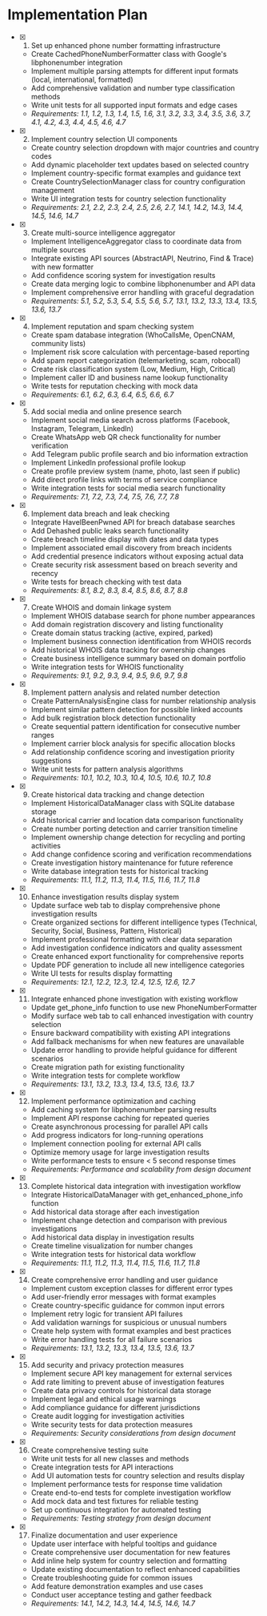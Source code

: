 # Implementation Plan

- [x] 1. Set up enhanced phone number formatting infrastructure
  - Create CachedPhoneNumberFormatter class with Google's libphonenumber integration
  - Implement multiple parsing attempts for different input formats (local, international, formatted)
  - Add comprehensive validation and number type classification methods
  - Write unit tests for all supported input formats and edge cases
  - _Requirements: 1.1, 1.2, 1.3, 1.4, 1.5, 1.6, 3.1, 3.2, 3.3, 3.4, 3.5, 3.6, 3.7, 4.1, 4.2, 4.3, 4.4, 4.5, 4.6, 4.7_

- [x] 2. Implement country selection UI components
  - Create country selection dropdown with major countries and country codes
  - Add dynamic placeholder text updates based on selected country
  - Implement country-specific format examples and guidance text
  - Create CountrySelectionManager class for country configuration management
  - Write UI integration tests for country selection functionality
  - _Requirements: 2.1, 2.2, 2.3, 2.4, 2.5, 2.6, 2.7, 14.1, 14.2, 14.3, 14.4, 14.5, 14.6, 14.7_

- [x] 3. Create multi-source intelligence aggregator
  - Implement IntelligenceAggregator class to coordinate data from multiple sources
  - Integrate existing API sources (AbstractAPI, Neutrino, Find & Trace) with new formatter
  - Add confidence scoring system for investigation results
  - Create data merging logic to combine libphonenumber and API data
  - Implement comprehensive error handling with graceful degradation
  - _Requirements: 5.1, 5.2, 5.3, 5.4, 5.5, 5.6, 5.7, 13.1, 13.2, 13.3, 13.4, 13.5, 13.6, 13.7_

- [x] 4. Implement reputation and spam checking system
  - Create spam database integration (WhoCallsMe, OpenCNAM, community lists)
  - Implement risk score calculation with percentage-based reporting
  - Add spam report categorization (telemarketing, scam, robocall)
  - Create risk classification system (Low, Medium, High, Critical)
  - Implement caller ID and business name lookup functionality
  - Write tests for reputation checking with mock data
  - _Requirements: 6.1, 6.2, 6.3, 6.4, 6.5, 6.6, 6.7_

- [x] 5. Add social media and online presence search
  - Implement social media search across platforms (Facebook, Instagram, Telegram, LinkedIn)
  - Create WhatsApp web QR check functionality for number verification
  - Add Telegram public profile search and bio information extraction
  - Implement LinkedIn professional profile lookup
  - Create profile preview system (name, photo, last seen if public)
  - Add direct profile links with terms of service compliance
  - Write integration tests for social media search functionality
  - _Requirements: 7.1, 7.2, 7.3, 7.4, 7.5, 7.6, 7.7, 7.8_

- [x] 6. Implement data breach and leak checking
  - Integrate HaveIBeenPwned API for breach database searches
  - Add Dehashed public leaks search functionality
  - Create breach timeline display with dates and data types
  - Implement associated email discovery from breach incidents
  - Add credential presence indicators without exposing actual data
  - Create security risk assessment based on breach severity and recency
  - Write tests for breach checking with test data
  - _Requirements: 8.1, 8.2, 8.3, 8.4, 8.5, 8.6, 8.7, 8.8_

- [x] 7. Create WHOIS and domain linkage system
  - Implement WHOIS database search for phone number appearances
  - Add domain registration discovery and listing functionality
  - Create domain status tracking (active, expired, parked)
  - Implement business connection identification from WHOIS records
  - Add historical WHOIS data tracking for ownership changes
  - Create business intelligence summary based on domain portfolio
  - Write integration tests for WHOIS functionality
  - _Requirements: 9.1, 9.2, 9.3, 9.4, 9.5, 9.6, 9.7, 9.8_

- [x] 8. Implement pattern analysis and related number detection
  - Create PatternAnalysisEngine class for number relationship analysis
  - Implement similar pattern detection for possible linked accounts
  - Add bulk registration block detection functionality
  - Create sequential pattern identification for consecutive number ranges
  - Implement carrier block analysis for specific allocation blocks
  - Add relationship confidence scoring and investigation priority suggestions
  - Write unit tests for pattern analysis algorithms
  - _Requirements: 10.1, 10.2, 10.3, 10.4, 10.5, 10.6, 10.7, 10.8_

- [x] 9. Create historical data tracking and change detection
  - Implement HistoricalDataManager class with SQLite database storage
  - Add historical carrier and location data comparison functionality
  - Create number porting detection and carrier transition timeline
  - Implement ownership change detection for recycling and porting activities
  - Add change confidence scoring and verification recommendations
  - Create investigation history maintenance for future reference
  - Write database integration tests for historical tracking
  - _Requirements: 11.1, 11.2, 11.3, 11.4, 11.5, 11.6, 11.7, 11.8_

- [x] 10. Enhance investigation results display system
  - Update surface web tab to display comprehensive phone investigation results
  - Create organized sections for different intelligence types (Technical, Security, Social, Business, Pattern, Historical)
  - Implement professional formatting with clear data separation
  - Add investigation confidence indicators and quality assessment
  - Create enhanced export functionality for comprehensive reports
  - Update PDF generation to include all new intelligence categories
  - Write UI tests for results display formatting
  - _Requirements: 12.1, 12.2, 12.3, 12.4, 12.5, 12.6, 12.7_

- [x] 11. Integrate enhanced phone investigation with existing workflow
  - Update get_phone_info function to use new PhoneNumberFormatter
  - Modify surface web tab to call enhanced investigation with country selection
  - Ensure backward compatibility with existing API integrations
  - Add fallback mechanisms for when new features are unavailable
  - Update error handling to provide helpful guidance for different scenarios
  - Create migration path for existing functionality
  - Write integration tests for complete workflow
  - _Requirements: 13.1, 13.2, 13.3, 13.4, 13.5, 13.6, 13.7_

- [x] 12. Implement performance optimization and caching
  - Add caching system for libphonenumber parsing results
  - Implement API response caching for repeated queries
  - Create asynchronous processing for parallel API calls
  - Add progress indicators for long-running operations
  - Implement connection pooling for external API calls
  - Optimize memory usage for large investigation results
  - Write performance tests to ensure < 5 second response times
  - _Requirements: Performance and scalability from design document_

- [x] 13. Complete historical data integration with investigation workflow
  - Integrate HistoricalDataManager with get_enhanced_phone_info function
  - Add historical data storage after each investigation
  - Implement change detection and comparison with previous investigations
  - Add historical data display in investigation results
  - Create timeline visualization for number changes
  - Write integration tests for historical data workflow
  - _Requirements: 11.1, 11.2, 11.3, 11.4, 11.5, 11.6, 11.7, 11.8_

- [x] 14. Create comprehensive error handling and user guidance
  - Implement custom exception classes for different error types
  - Add user-friendly error messages with format examples
  - Create country-specific guidance for common input errors
  - Implement retry logic for transient API failures
  - Add validation warnings for suspicious or unusual numbers
  - Create help system with format examples and best practices
  - Write error handling tests for all failure scenarios
  - _Requirements: 13.1, 13.2, 13.3, 13.4, 13.5, 13.6, 13.7_

- [x] 15. Add security and privacy protection measures
  - Implement secure API key management for external services
  - Add rate limiting to prevent abuse of investigation features
  - Create data privacy controls for historical data storage
  - Implement legal and ethical usage warnings
  - Add compliance guidance for different jurisdictions
  - Create audit logging for investigation activities
  - Write security tests for data protection measures
  - _Requirements: Security considerations from design document_

- [x] 16. Create comprehensive testing suite
  - Write unit tests for all new classes and methods
  - Create integration tests for API interactions
  - Add UI automation tests for country selection and results display
  - Implement performance tests for response time validation
  - Create end-to-end tests for complete investigation workflow
  - Add mock data and test fixtures for reliable testing
  - Set up continuous integration for automated testing
  - _Requirements: Testing strategy from design document_

- [x] 17. Finalize documentation and user experience
  - Update user interface with helpful tooltips and guidance
  - Create comprehensive user documentation for new features
  - Add inline help system for country selection and formatting
  - Update existing documentation to reflect enhanced capabilities
  - Create troubleshooting guide for common issues
  - Add feature demonstration examples and use cases
  - Conduct user acceptance testing and gather feedback
  - _Requirements: 14.1, 14.2, 14.3, 14.4, 14.5, 14.6, 14.7_